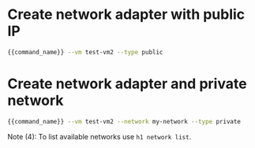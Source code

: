 # Create network adapter with public IP

```bash
{{command_name}} --vm test-vm2 --type public
```

# Create network adapter and private network

```bash
{{command_name}} --vm test-vm2 --network my-network --type private
```

Note (4): To list available networks use ```h1 network list```.
